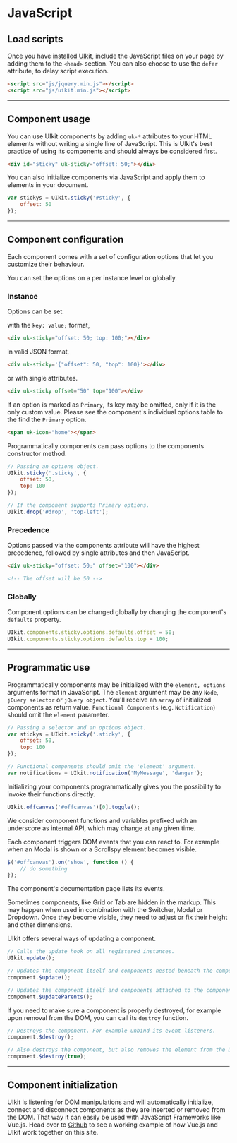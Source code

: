 # JavaScript

## Load scripts

Once you have [installed UIkit](install.md), include the JavaScript files on your page by adding them to the `<head>` section. You can also choose to use the `defer` attribute, to delay script execution.

```html
<script src="js/jquery.min.js"></script>
<script src="js/uikit.min.js"></script>
```

***

## Component usage

You can use UIkit components by adding `uk-*` attributes to your HTML elements without writing a single line of JavaScript. This is UIkit's best practice of using its components and should always be considered first.

```html
<div id="sticky" uk-sticky="offset: 50;"></div>
```

You can also initialize components via JavaScript and apply them to elements in your document.

```js
var stickys = UIkit.sticky('#sticky', {
    offset: 50
});
```

***

## Component configuration

Each component comes with a set of configuration options that let you customize their behaviour.

You can set the options on a per instance level or globally.

### Instance

Options can be set:

with the `key: value;` format,

```html
<div uk-sticky="offset: 50; top: 100;"></div>
```

in valid JSON format,

```html
<div uk-sticky='{"offset": 50, "top": 100}'></div>
```

or with single attributes.

```html
<div uk-sticky offset="50" top="100"></div>
```

If an option is marked as `Primary`, its key may be omitted, only if it is the only custom value. Please see the component's individual options table to the find the `Primary` option.

```html
<span uk-icon="home"></span>
```

Programmatically components can pass options to the components constructor method.

```js
// Passing an options object.
UIkit.sticky('.sticky', {
    offset: 50,
    top: 100
});

// If the component supports Primary options.
UIkit.drop('#drop', 'top-left');
```

### Precedence

Options passed via the components attribute will have the highest precedence, followed by single attributes and then JavaScript.

```html
<div uk-sticky="offset: 50;" offset="100"></div>

<!-- The offset will be 50 -->
```

### Globally

Component options can be changed globally by changing the component's `defaults` property.

```js
UIkit.components.sticky.options.defaults.offset = 50;
UIkit.components.sticky.options.defaults.top = 100;
```

***

## Programmatic use

Programmatically components may be initialized with the `element, options` arguments format in JavaScript. The `element` argument may be any `Node`, `jQuery selector` or `jQuery object`. You'll receive an `array` of initialized components as return value. `Functional Components` (e.g. `Notification`) should omit the `element` parameter.

```js
// Passing a selector and an options object.
var stickys = UIkit.sticky('.sticky', {
    offset: 50,
    top: 100
});

// Functional components should omit the 'element' argument.
var notifications = UIkit.notification('MyMessage', 'danger');
```

Initializing your components programmatically gives you the possibility to invoke their functions directly.

```js
UIkit.offcanvas('#offcanvas')[0].toggle();
```

We consider component functions and variables prefixed with an underscore as internal API, which may change at any given time.

Each component triggers DOM events that you can react to. For example when an Modal is shown or a Scrollspy element becomes visible.

```js
$('#offcanvas').on('show', function () {
    // do something
});
```

The component's documentation page lists its events.

Sometimes components, like Grid or Tab are hidden in the markup. This may happen when used in combination with the Switcher, Modal or Dropdown. Once they become visible, they need to adjust or fix their height and other dimensions.

UIkit offers several ways of updating a component.

```js
// Calls the update hook on all registered instances.
UIkit.update();

// Updates the component itself and components nested beneath the component.
component.$update();

// Updates the component itself and components attached to the component's parents.
component.$updateParents();
```

If you need to make sure a component is properly destroyed, for example upon removal from the DOM, you can call its `destroy` function.

```js
// Destroys the component. For example unbind its event listeners.
component.$destroy();

// Also destroys the component, but also removes the element from the DOM.
component.$destroy(true);
```

***

## Component initialization

UIkit is listening for DOM manipulations and will automatically initialize, connect and disconnect components as they are inserted or removed from the DOM. That way it can easily be used with JavaScript Frameworks like Vue.js. Head over to [Github](https://github.com/uikit/uikit-site) to see a working example of how Vue.js and UIkit work together on this site.
